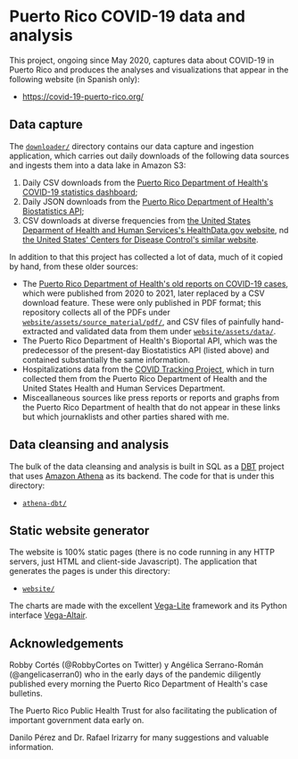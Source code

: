 # Puerto Rico COVID-19 data and analysis

This project, ongoing since May 2020, captures data about COVID-19 in
Puerto Rico and produces the analyses and visualizations that appear
in the following website (in Spanish only):

* https://covid-19-puerto-rico.org/


## Data capture

The [`downloader/`](downloader/) directory contains our data capture
and ingestion application, which carries out daily downloads of the
following data sources and ingests them into a data lake in Amazon S3:

1. Daily CSV downloads from the
   [Puerto Rico Department of Health's COVID-19 statistics dashboard](https://www.salud.pr.gov/estadisticas_v2);
2. Daily JSON downloads from the
   [Puerto Rico Department of Health's Biostatistics API](https://biostatistics.salud.pr.gov);
3. CSV downloads at diverse frequencies from
[the United States Deparment of Health and Human Services's HealthData.gov website](https://healthdata.gov/),
nd
[the United States' Centers for Disease Control's similar website](https://data.cdc.gov/).

In addition to that this project has collected a lot of data, much of
it copied by hand, from these older sources:

* The
  [Puerto Rico Department of Health's old reports on COVID-19 cases](http://www.salud.pr.gov/Estadisticas-Registros-y-Publicaciones/Pages/COVID-19.aspx),
  which were published from 2020 to 2021, later replaced by a CSV
  download feature.  These were only published in PDF format; this
  repository collects all of the PDFs under
  [`website/assets/source_material/pdf/`](website/assets/source_material/pdf/),
  and CSV files of painfully hand-extracted and validated data from
  them under [`website/assets/data/`](website/assets/data/).
* The Puerto Rico Department of  Health's Bioportal API, which was the
  predecessor of the present-day  Biostatistics API (listed above) and
  contained substantially the same information.
* Hospitalizations data from the
  [COVID Tracking Project](https://covidtracking.com/), which in turn
  collected them from the Puerto Rico Department of Health and the
  United States Health and Human Services Department.
* Misceallaneous sources like press reports or reports and graphs from
  the Puerto Rico Department of health that do not appear in these
  links but which journaklists and other parties shared with me.


## Data cleansing and analysis

The bulk of the data cleansing and analysis is built in SQL as a
[DBT](https://www.getdbt.com/) project that uses
[Amazon Athena](https://aws.amazon.com/athena/) as its backend.  The
code for that is under this directory:

* [`athena-dbt/`](athena-dbt/)


## Static website generator

The website is 100% static pages (there is no code running in any
HTTP servers, just HTML and client-side Javascript).  The application
that generates the pages is under this directory:

* [`website/`](website/)

The charts are made with the excellent
[Vega-Lite](https://vega.github.io/vega-lite/) framework and its
Python interface [Vega-Altair](https://altair-viz.github.io/).


## Acknowledgements

Robby Cortés (@RobbyCortes on Twitter) y Angélica Serrano-Román
(@angelicaserran0) who in the early days of the pandemic diligently
published every morning the Puerto Rico Department of Health's case
bulletins.

The Puerto Rico Public Health Trust for also facilitating the
publication of important government data early on.

Danilo Pérez and Dr. Rafael Irizarry for many suggestions and valuable
information.

